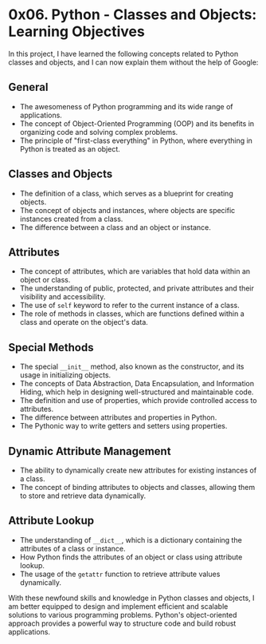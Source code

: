 # 0x06. Python - Classes and Objects: Learning Objectives

In this project, I have learned the following concepts related to Python classes and objects, and I can now explain them without the help of Google:

## General
- The awesomeness of Python programming and its wide range of applications.
- The concept of Object-Oriented Programming (OOP) and its benefits in organizing code and solving complex problems.
- The principle of "first-class everything" in Python, where everything in Python is treated as an object.

## Classes and Objects
- The definition of a class, which serves as a blueprint for creating objects.
- The concept of objects and instances, where objects are specific instances created from a class.
- The difference between a class and an object or instance.

## Attributes
- The concept of attributes, which are variables that hold data within an object or class.
- The understanding of public, protected, and private attributes and their visibility and accessibility.
- The use of `self` keyword to refer to the current instance of a class.
- The role of methods in classes, which are functions defined within a class and operate on the object's data.

## Special Methods
- The special `__init__` method, also known as the constructor, and its usage in initializing objects.
- The concepts of Data Abstraction, Data Encapsulation, and Information Hiding, which help in designing well-structured and maintainable code.
- The definition and use of properties, which provide controlled access to attributes.
- The difference between attributes and properties in Python.
- The Pythonic way to write getters and setters using properties.

## Dynamic Attribute Management
- The ability to dynamically create new attributes for existing instances of a class.
- The concept of binding attributes to objects and classes, allowing them to store and retrieve data dynamically.

## Attribute Lookup
- The understanding of `__dict__`, which is a dictionary containing the attributes of a class or instance.
- How Python finds the attributes of an object or class using attribute lookup.
- The usage of the `getattr` function to retrieve attribute values dynamically.

With these newfound skills and knowledge in Python classes and objects, I am better equipped to design and implement efficient and scalable solutions to various programming problems. Python's object-oriented approach provides a powerful way to structure code and build robust applications.